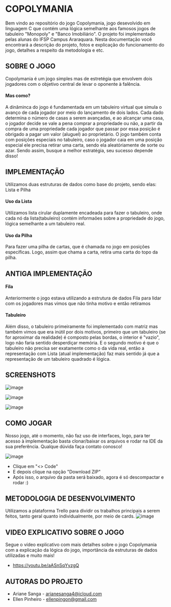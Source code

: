 # COPOLYMANIA
Bem vindo ao repositório do jogo Copolymania, jogo desevolvido em linguagem C que contém uma lógica semelhante aos famosos jogos de tabuleiro "Monopoly" e "Banco Imobiliário". O projeto foi implementado pelas alunas do IFSP Campus Araraquara.
Nesta documentação você encontrará a descrição do projeto, fotos e explicação do funcionamento do jogo, detalhes a respeito da metodologia e etc.

## SOBRE O JOGO
Copolymania é um jogo simples mas de estretégia que envolvem dois jogadores com o objetivo central de levar o oponente à falência. 
#### Mas como? 
A dinâminca do jogo é fundamentada em um tabuleiro virtual que simula o avanço de cada jogador por meio do lançamento de dois lados. Cada dado determina o número de casas a serem avançadas, e ao alcançar uma casa, o jogador decide se vale a pena comprar a propriedade ou não, a partir da compra de uma propriedade cada jogador que passar por essa posição é obrigado a pagar um valor (aluguel) ao proprietário. O jogo também conta com posições especiais no tabuleiro, caso o jogador caia em uma posição especial ele precisa retirar uma carta, sendo ela aleatóriamente de sorte ou azar. Sendo assim, busque a melhor estratégia, seu sucesso depende disso!

## IMPLEMENTAÇÃO
Utilizamos duas estruturas de dados como base do projeto, sendo elas: Lista e Pilha
#### Uso da Lista
Utilizamos lista cirular duplamente encadeada para fazer o tabuleiro, onde cada nó da lista(tabuleiro) contém informaões sobre a propriedade do jogo, lógica semelhante a um tabuleiro real.
#### Uso da Pilha
Para fazer uma pilha de cartas, que é chamada no jogo em posições específicas. Logo, assim que chama a carta, retira uma carta do topo da pilha.

## ANTIGA IMPLEMENTAÇÃO
#### Fila
Anteriormente o jogo estava utilizando a estrutura de dados Fila para lidar com os jogadores mas vimos que não tinha motivo e então retiramos
#### Tabuleiro
Além disso, o tabuleiro primeiramente foi implementado com matriz mas também vimos que era inútil por dois motivos, primeiro que um tabuleiro (se for aproximar da realidade) é composto pelas bordas, o interior é "vazio", logo não faria sentido desperdiçar memória. E o segundo motivo é que o tabuleiro não precisa ser exatamente como o da vida real, então a representação com Lista (atual implementação) faz mais sentido já que a representação de um tabuleiro quadrado é lógica.

## SCREENSHOTS
![image](https://github.com/ArianeSanga/COPOLYMANIA/assets/141193456/607c614f-4786-4bb2-8a7c-127aac2bddc0)

![image](https://github.com/ArianeSanga/COPOLYMANIA/assets/141193456/46178801-fca9-4b91-91b3-e46cf7150288)

![image](https://github.com/ArianeSanga/COPOLYMANIA/assets/141193456/1718ec7c-409f-45c5-a246-2435718dd446)

## COMO JOGAR
Nosso jogo, até o momento, não faz uso de interfaces, logo, para ter acesso à implementação basta clonar/baixar os arquivos e rodar na IDE da sua preferência. Qualque dúvida faça contato conosco!

![image](https://github.com/ArianeSanga/COPOLYMANIA/assets/141193456/7d07b9d3-efbe-416e-81cb-466f912846c6)

* Clique em "<> Code"
* E depois clique na opção "Download ZIP"
* Após isso, o arquivo da pasta será baixado, agora é só descompactar e rodar :)

## METODOLOGIA DE DESENVOLVIMENTO
Utilizamos a plataforma Trello para dividir os trabalhos principais a serem feitos, tanto geral quanto individualmente, por meio de cards.
![image](https://github.com/ArianeSanga/COPOLYMANIA/assets/141193456/5093fdfd-5cd9-4283-b5f0-43efd9bd44ac)

## VIDEO EXPLICATIVO SOBRE O JOGO
Segue o vídeo explicativo com mais detalhes sobre o jogo Copolymania com a explicação da lógica do jogo, importância da estruturas de dados utilizadas e muito mais!
* https://youtu.be/aASnSqYyzgQ

## AUTORAS DO PROJETO
*  Ariane Sanga - arianesanga4@icloud.com
*  Ellen Pinheiro - ellenpingon@gmail.com
